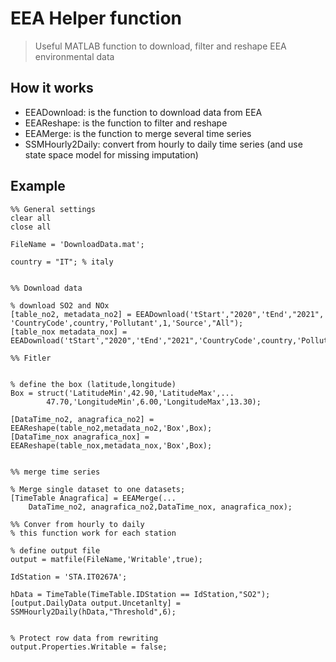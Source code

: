 # EEA Helper function
> Useful MATLAB function to download, filter and reshape EEA environmental data


## How it works 

- EEADownload: is the function to download data from EEA
- EEAReshape: is the function to filter and reshape
- EEAMerge: is the function to merge several time series 
- SSMHourly2Daily: convert from hourly to daily time series (and use state space model for missing imputation)


## Example

```
%% General settings
clear all
close all

FileName = 'DownloadData.mat'; 

country = "IT"; % italy


%% Download data

% download SO2 and NOx
[table_no2, metadata_no2] = EEADownload('tStart',"2020",'tEnd',"2021", 'CountryCode',country,'Pollutant',1,'Source',"All");
[table_nox metadata_nox] = EEADownload('tStart',"2020",'tEnd',"2021",'CountryCode',country,'Pollutant',9,'Source',"All");

%% Fitler


% define the box (latitude,longitude)
Box = struct('LatitudeMin',42.90,'LatitudeMax',...
        47.70,'LongitudeMin',6.00,'LongitudeMax',13.30);

[DataTime_no2, anagrafica_no2] = EEAReshape(table_no2,metadata_no2,'Box',Box);
[DataTime_nox anagrafica_nox] = EEAReshape(table_nox,metadata_nox,'Box',Box);


%% merge time series

% Merge single dataset to one datasets;
[TimeTable Anagrafica] = EEAMerge(...
    DataTime_no2, anagrafica_no2,DataTime_nox, anagrafica_nox);

%% Conver from hourly to daily 
% this function work for each station 

% define output file
output = matfile(FileName,'Writable',true);

IdStation = 'STA.IT0267A';

hData = TimeTable(TimeTable.IDStation == IdStation,"SO2");
[output.DailyData output.Uncetanlty] = SSMHourly2Daily(hData,"Threshold",6);


% Protect row data from rewriting
output.Properties.Writable = false;
``` 


